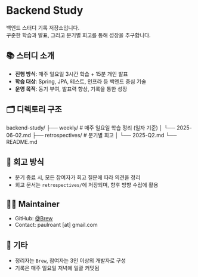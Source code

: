 # Backend Study
백엔드 스터디 기록 저장소입니다.  
꾸준한 학습과 발표, 그리고 분기별 회고를 통해 성장을 추구합니다.


## 📚 스터디 소개
- **진행 방식**: 매주 일요일 3시간 학습 + 15분 개인 발표
- **학습 대상**: Spring, JPA, 테스트, 인프라 등 백엔드 중심 기술
- **운영 목적**: 동기 부여, 발표력 향상, 기록을 통한 성장


## 🗂️ 디렉토리 구조
backend-study/
├── weekly/ # 매주 일요일 학습 정리 (일자 기준)
│ └── 2025-06-02.md
├── retrospectives/ # 분기별 회고
│ └── 2025-Q2.md
└── README.md

## 🔁 회고 방식
- 분기 종료 시, 모든 참여자가 회고 질문에 따라 의견을 정리
- 회고 문서는 `retrospectives/`에 저장되며, 향후 방향 수립에 활용

## 🙋‍♂️ Maintainer
- GitHub: [@Brew](https://github.com/brewjeon)
- Contact: paulroant [at] gmail.com

## 📌 기타
- 정리자는 `Brew`, 참여자는 3인 이상의 개발자로 구성
- 기록은 매주 일요일 저녁에 일괄 커밋됨
